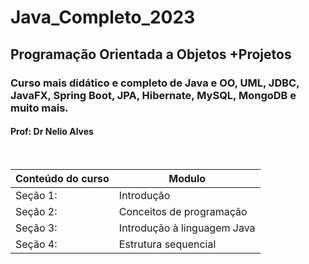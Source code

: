 # Java_Completo_2023
## Programação Orientada a Objetos +Projetos
### Curso mais didático e completo de Java e OO, UML, JDBC, JavaFX, Spring Boot, JPA, Hibernate, MySQL, MongoDB e muito mais.
#### Prof: Dr Nelio Alves
<br/>

Conteúdo do curso  | Modulo
--------- | ------
Seção 1:  | Introdução
Seção 2:  | Conceitos de programação
Seção 3:  | Introdução à linguagem Java
Seção 4:  | Estrutura sequencial